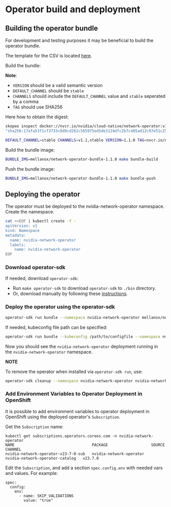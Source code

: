 # Operator build and deployment


## Building the operator bundle

For development and testing purposes it may be beneficial to build the operator bundle.

The template for the CSV is located [here](config/manifests/bases/nvidia-network-operator.clusterserviceversion.yaml).

Build the bundle:

**Note**:
- `VERSION` should be a valid semantic version
- `DEFAULT_CHANNEL` should be `stable`
- `CHANNELS` should include the `DEFAULT_CHANNEL` value and `stable` seperated by a comma
- `TAG` should use SHA256

Here how to obtain the digest:

```bash
skopeo inspect docker://nvcr.io/nvidia/cloud-native/network-operator:v1.1.0 | jq .Digest
"sha256:17afa53f1cf3733c8d0cd282c565975ed5de3124dfc2b7c485ad12c97e51c251"
```

```bash
DEFAULT_CHANNEL=stable CHANNELS=v1.1,stable VERSION=1.1.0 TAG=nvcr.io/nvidia/cloud-native/network-operator@sha256:17afa53f1cf3733c8d0cd282c565975ed5de3124dfc2b7c485ad12c97e51c251 make bundle
```

Build the bundle image:

```bash
BUNDLE_IMG=mellanox/network-operator-bundle-1.1.0 make bundle-build
```

Push the bundle image:

```bash
BUNDLE_IMG=mellanox/network-operator-bundle-1.1.0 make bundle-push
```

## Deploying the operator

The operator must be deployed to the nvidia-network-operator namespace. Create the namespace.

```bash
cat <<EOF | kubectl create -f -
apiVersion: v1
kind: Namespace
metadata:
  name: nvidia-network-operator
  labels:
    name: nvidia-network-operator
EOF
```

### Download operator-sdk

If needed, download `operator-sdk`:

- Run `make operator-sdk` to download `operator-sdk` to `./bin` directory.
- Or, download manually by following these [instructions](https://sdk.operatorframework.io/docs/installation/#install-from-github-release).

### Deploy the operator using the operator-sdk


```bash
operator-sdk run bundle --namespace nvidia-network-operator mellanox/network-operator-bundle-1.1.0:latest
```

If needed, kubeconfig file path can be specified:

```bash
operator-sdk run bundle --kubeconfig /path/to/configfile --namespace nvidia-network-operator mellanox/network-operator-bundle-1.1.0:latest
```

Now you should see the `nvidia-network-operator` deployment running in the
`nvidia-network-operator` namespace.

**NOTE**

To remove the operator when installed via `operator-sdk run`, use:

```bash
operator-sdk cleanup --namespace nvidia-network-operator nvidia-network-operator
```

### Add Environment Variables to Operator Deployment in OpenShift

It is possible to add environment variables to operator deployment in OpenShift
using the deployed operator's `Subscription`.

Get the `Subscription` name:

```
kubectl get subscriptions.operators.coreos.com -n nvidia-network-operator
NAME                                  PACKAGE                   SOURCE                            CHANNEL
nvidia-network-operator-v23-7-0-sub   nvidia-network-operator   nvidia-network-operator-catalog   v23.7.0
```

Edit the `Subscription`, and add a section `spec.config.env` with needed vars and values.
For example:

```
spec:
  config:
    env:
      - name: SKIP_VALIDATIONS
        value: "true"
```